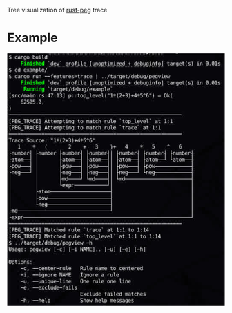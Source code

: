Tree visualization of [rust-peg] trace

# Example
![example-img](./example.jpg)

[rust-peg]: https://github.com/kevinmehall/rust-peg/
